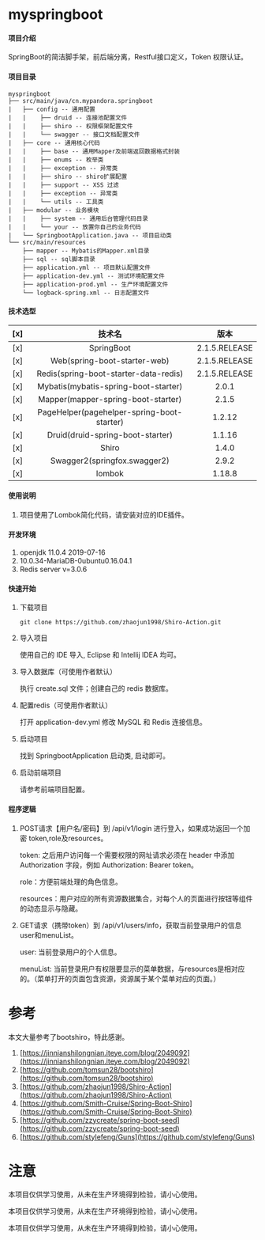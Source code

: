 # myspringboot

#### 项目介绍
SpringBoot的简洁脚手架，前后端分离，Restful接口定义，Token 权限认证。

#### 项目目录
```
myspringboot  
├── src/main/java/cn.mypandora.springboot 
|   ├── config -- 通用配置  
|   |    ├── druid -- 连接池配置文件  
|   |    ├── shiro -- 权限框架配置文件 
|   |    └── swagger -- 接口文档配置文件   
|   ├── core -- 通用核心代码  
|   |    ├── base -- 通用Mapper及前端返回数据格式封装 
|   |    ├── enums -- 枚举类 
|   |    ├── exception -- 异常类 
|   |    ├── shiro -- shiro扩展配置 
|   |    ├── support -- XSS 过滤 
|   |    ├── exception -- 异常类 
|   |    └── utils -- 工具类  
|   ├── modular -- 业务模块  
|   |    ├── system -- 通用后台管理代码目录 
|   |    └── your -- 放置你自己的业务代码
|   └── SpringbootApplication.java -- 项目启动类  
└── src/main/resources  
    ├── mapper -- Mybatis的Mapper.xml目录  
    ├── sql -- sql脚本目录  
    ├── application.yml -- 项目默认配置文件  
    ├── application-dev.yml -- 测试环境配置文件  
    ├── application-prod.yml -- 生产环境配置文件  
    └── logback-spring.xml -- 日志配置文件  
```

#### 技术选型

[x] | 技术名 | 版本  
 :---: | :---: | :---:  
[x] | SpringBoot | 2.1.5.RELEASE  
[x] | Web(spring-boot-starter-web) | 2.1.5.RELEASE  
[x] | Redis(spring-boot-starter-data-redis) | 2.1.5.RELEASE  
[x] | Mybatis(mybatis-spring-boot-starter) | 2.0.1  
[x] | Mapper(mapper-spring-boot-starter) | 2.1.5
[x] | PageHelper(pagehelper-spring-boot-starter) | 1.2.12 
[x] | Druid(druid-spring-boot-starter) | 1.1.16  
[x] | Shiro | 1.4.0 
[x] | Swagger2(springfox.swagger2) | 2.9.2  
[x] | lombok | 1.18.8    

#### 使用说明

1. 项目使用了Lombok简化代码，请安装对应的IDE插件。

#### 开发环境

1. openjdk 11.0.4 2019-07-16
2. 10.0.34-MariaDB-0ubuntu0.16.04.1
3. Redis server v=3.0.6

#### 快速开始
1. 下载项目
    ```
   git clone https://github.com/zhaojun1998/Shiro-Action.git
   ```
   
2. 导入项目
    
    使用自己的 IDE 导入, Eclipse 和 Intellij IDEA 均可。

3. 导入数据库（可使用作者默认）

    执行 create.sql 文件；创建自己的 redis 数据库。

4. 配置redis（可使用作者默认）

    打开 application-dev.yml 修改 MySQL 和 Redis 连接信息。

5. 启动项目

    找到 SpringbootApplication 启动类, 启动即可。

6. 启动前端项目

    请参考前端项目配置。

#### 程序逻辑
  1. POST请求【用户名/密码】到 /api/v1/login 进行登入，如果成功返回一个加密 token,role及resources。
  
     token: 之后用户访问每一个需要权限的网址请求必须在 header 中添加 Authorization 字段，例如 Authorization: Bearer token。
  
     role：方便前端处理的角色信息。
  
     resources：用户对应的所有资源数据集合，对每个人的页面进行按钮等组件的动态显示与隐藏。
  2. GET请求（携带token）到 /api/v1/users/info，获取当前登录用户的信息 user和menuList。
     
     user: 当前登录用户的个人信息。
     
     menuList: 当前登录用户有权限要显示的菜单数据，与resources是相对应的。（菜单打开的页面包含资源，资源属于某个菜单对应的页面。）
     
# 参考
本文大量参考了bootshiro，特此感谢。
1. [https://jinnianshilongnian.iteye.com/blog/2049092](https://jinnianshilongnian.iteye.com/blog/2049092)
2. [https://github.com/tomsun28/bootshiro](https://github.com/tomsun28/bootshiro)
3. [https://github.com/zhaojun1998/Shiro-Action](https://github.com/zhaojun1998/Shiro-Action)
4. [https://github.com/Smith-Cruise/Spring-Boot-Shiro](https://github.com/Smith-Cruise/Spring-Boot-Shiro)
5. [https://github.com/zzycreate/spring-boot-seed](https://github.com/zzycreate/spring-boot-seed)
6. [https://github.com/stylefeng/Guns](https://github.com/stylefeng/Guns)

# 注意
本项目仅供学习使用，从未在生产环境得到检验，请小心使用。

本项目仅供学习使用，从未在生产环境得到检验，请小心使用。

本项目仅供学习使用，从未在生产环境得到检验，请小心使用。
